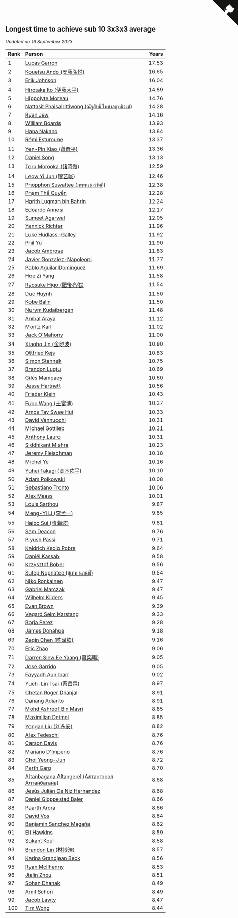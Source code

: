 ## Longest time to achieve sub 10 3x3x3 average

*Updated on 16 September 2023*

| Rank | Person | Years |
| :--- | :--- | ---: |
| 1 | [Lucas Garron](https://www.worldcubeassociation.org/persons/2006GARR01) | 17.53 |
| 2 | [Kouetsu Ando (安藤弘悦)](https://www.worldcubeassociation.org/persons/2006ANDO01) | 16.65 |
| 3 | [Erik Johnson](https://www.worldcubeassociation.org/persons/2007JOHN02) | 16.04 |
| 4 | [Hirotaka Ito (伊藤大平)](https://www.worldcubeassociation.org/persons/2008ITOH01) | 14.89 |
| 5 | [Hippolyte Moreau](https://www.worldcubeassociation.org/persons/2008MORE02) | 14.76 |
| 6 | [Nattasit Phaisalrittiwong (ณัฐสิทธิ์ ไพศาลฤทธิวงศ์)](https://www.worldcubeassociation.org/persons/2009PHAI01) | 14.28 |
| 7 | [Ryan Jew](https://www.worldcubeassociation.org/persons/2008JEWR01) | 14.16 |
| 8 | [William Boards](https://www.worldcubeassociation.org/persons/2009BOAR01) | 13.93 |
| 9 | [Hana Nakano](https://www.worldcubeassociation.org/persons/2009DAVI01) | 13.84 |
| 10 | [Rémi Esturoune](https://www.worldcubeassociation.org/persons/2010ESTU01) | 13.37 |
| 11 | [Yen-Pin Xiao (蕭彥平)](https://www.worldcubeassociation.org/persons/2010XIAO01) | 13.36 |
| 12 | [Daniel Song](https://www.worldcubeassociation.org/persons/2010SONG02) | 13.13 |
| 13 | [Toru Morooka (諸岡徹)](https://www.worldcubeassociation.org/persons/2010MORO01) | 12.59 |
| 14 | [Leow Yi Jun (廖艺畯)](https://www.worldcubeassociation.org/persons/2010JUNL02) | 12.46 |
| 15 | [Phopphon Suwattee (ภพพนธ์ สุวัตถี)](https://www.worldcubeassociation.org/persons/2010SUWA03) | 12.38 |
| 16 | [Phạm Thế Quyền](https://www.worldcubeassociation.org/persons/2010PHAM08) | 12.28 |
| 17 | [Harith Luqman bin Bahrin](https://www.worldcubeassociation.org/persons/2010BAHR02) | 12.24 |
| 18 | [Edoardo Annesi](https://www.worldcubeassociation.org/persons/2011ANNE01) | 12.17 |
| 19 | [Sumeet Agarwal](https://www.worldcubeassociation.org/persons/2011AGAR05) | 12.05 |
| 20 | [Yannick Richter](https://www.worldcubeassociation.org/persons/2010RICH04) | 11.96 |
| 21 | [Luke Hudlass-Galley](https://www.worldcubeassociation.org/persons/2010HUDL01) | 11.92 |
| 22 | [Phil Yu](https://www.worldcubeassociation.org/persons/2010YUPH01) | 11.90 |
| 23 | [Jacob Ambrose](https://www.worldcubeassociation.org/persons/2010AMBR01) | 11.83 |
| 24 | [Javier Gonzalez-Napoleoni](https://www.worldcubeassociation.org/persons/2011GONZ04) | 11.77 |
| 25 | [Pablo Aguilar Dominguez](https://www.worldcubeassociation.org/persons/2010AGUI04) | 11.69 |
| 26 | [Hoe Zi Yang](https://www.worldcubeassociation.org/persons/2012YANG01) | 11.58 |
| 27 | [Ryosuke Higo (肥後亮佑)](https://www.worldcubeassociation.org/persons/2006HIGO01) | 11.54 |
| 28 | [Duc Huynh](https://www.worldcubeassociation.org/persons/2010HUYN02) | 11.50 |
| 29 | [Kobe Balin](https://www.worldcubeassociation.org/persons/2012BALI01) | 11.50 |
| 30 | [Nurym Kudaibergen](https://www.worldcubeassociation.org/persons/2011KUDA01) | 11.48 |
| 31 | [Aníbal Araya](https://www.worldcubeassociation.org/persons/2011ARAY01) | 11.12 |
| 32 | [Moritz Karl](https://www.worldcubeassociation.org/persons/2008KARL02) | 11.02 |
| 33 | [Jack O'Mahony](https://www.worldcubeassociation.org/persons/2011OMAH01) | 11.00 |
| 34 | [Xiaobo Jin (金晓波)](https://www.worldcubeassociation.org/persons/2008JINX01) | 10.90 |
| 35 | [Ottfried Kejs](https://www.worldcubeassociation.org/persons/2012KEJS01) | 10.83 |
| 36 | [Simon Stannek](https://www.worldcubeassociation.org/persons/2012STAN04) | 10.75 |
| 37 | [Brandon Lugtu](https://www.worldcubeassociation.org/persons/2012LUGT01) | 10.69 |
| 38 | [Giles Mampaey](https://www.worldcubeassociation.org/persons/2012MAMP01) | 10.60 |
| 39 | [Jesse Hartnett](https://www.worldcubeassociation.org/persons/2012HART03) | 10.56 |
| 40 | [Frieder Klein](https://www.worldcubeassociation.org/persons/2013KLEI01) | 10.43 |
| 41 | [Fubo Wang (王富博)](https://www.worldcubeassociation.org/persons/2007FUBO01) | 10.37 |
| 42 | [Amos Tay Swee Hui](https://www.worldcubeassociation.org/persons/2009SWEE01) | 10.33 |
| 43 | [David Vannucchi](https://www.worldcubeassociation.org/persons/2012VANN01) | 10.31 |
| 44 | [Michael Gottlieb](https://www.worldcubeassociation.org/persons/2006GOTT01) | 10.31 |
| 45 | [Anthony Lauro](https://www.worldcubeassociation.org/persons/2012LAUR02) | 10.31 |
| 46 | [Siddhikant Mishra](https://www.worldcubeassociation.org/persons/2012MISH01) | 10.23 |
| 47 | [Jeremy Fleischman](https://www.worldcubeassociation.org/persons/2005FLEI01) | 10.18 |
| 48 | [Michel Ye](https://www.worldcubeassociation.org/persons/2012YEMI01) | 10.16 |
| 49 | [Yuhei Takagi (高木佑平)](https://www.worldcubeassociation.org/persons/2008TAKA01) | 10.10 |
| 50 | [Adam Polkowski](https://www.worldcubeassociation.org/persons/2007POLK01) | 10.08 |
| 51 | [Sebastiano Tronto](https://www.worldcubeassociation.org/persons/2011TRON02) | 10.06 |
| 52 | [Alex Maass](https://www.worldcubeassociation.org/persons/2011MAAS01) | 10.01 |
| 53 | [Louis Sarthou](https://www.worldcubeassociation.org/persons/2012SART01) | 9.87 |
| 54 | [Meng-Yi Li (李孟一)](https://www.worldcubeassociation.org/persons/2011LIME01) | 9.85 |
| 55 | [Haibo Sui (隋海波)](https://www.worldcubeassociation.org/persons/2011SUIH01) | 9.81 |
| 56 | [Sam Deacon](https://www.worldcubeassociation.org/persons/2013DEAC01) | 9.76 |
| 57 | [Piyush Passi](https://www.worldcubeassociation.org/persons/2013PASS01) | 9.71 |
| 58 | [Kaidrich Keolo Pobre](https://www.worldcubeassociation.org/persons/2013POBR01) | 9.64 |
| 59 | [Daniël Kassab](https://www.worldcubeassociation.org/persons/2012KASS01) | 9.58 |
| 60 | [Krzysztof Bober](https://www.worldcubeassociation.org/persons/2013BOBE01) | 9.56 |
| 61 | [Sutep Nopnatee (สุเทพ นภนที)](https://www.worldcubeassociation.org/persons/2010NOPN01) | 9.54 |
| 62 | [Niko Ronkainen](https://www.worldcubeassociation.org/persons/2010RONK01) | 9.47 |
| 63 | [Gabriel Marczak](https://www.worldcubeassociation.org/persons/2013MARC03) | 9.47 |
| 64 | [Wilhelm Kilders](https://www.worldcubeassociation.org/persons/2010KILD02) | 9.45 |
| 65 | [Evan Brown](https://www.worldcubeassociation.org/persons/2013BROW04) | 9.39 |
| 66 | [Vegard Seim Karstang](https://www.worldcubeassociation.org/persons/2009SEIM02) | 9.33 |
| 67 | [Borja Perez](https://www.worldcubeassociation.org/persons/2013PERE05) | 9.28 |
| 68 | [James Donahue](https://www.worldcubeassociation.org/persons/2010DONA01) | 9.18 |
| 69 | [Zeqin Chen (陈泽钦)](https://www.worldcubeassociation.org/persons/2010CHEN37) | 9.16 |
| 70 | [Eric Zhao](https://www.worldcubeassociation.org/persons/2010ZHAO19) | 9.06 |
| 71 | [Darren Siew Ee Yaang (蕭奕暘)](https://www.worldcubeassociation.org/persons/2009SIEW01) | 9.05 |
| 72 | [José Garrido](https://www.worldcubeassociation.org/persons/2009GARR01) | 9.05 |
| 73 | [Fayyadh Aunilbarr](https://www.worldcubeassociation.org/persons/2010AUNI01) | 9.02 |
| 74 | [Yueh-Lin Tsai (蔡岳霖)](https://www.worldcubeassociation.org/persons/2006TSAI03) | 8.97 |
| 75 | [Chetan Roger Dhanjal](https://www.worldcubeassociation.org/persons/2014DHAN01) | 8.91 |
| 76 | [Danang Adianto](https://www.worldcubeassociation.org/persons/2013DANA01) | 8.91 |
| 77 | [Mohd Ashroof Bin Masri](https://www.worldcubeassociation.org/persons/2009MASR01) | 8.85 |
| 78 | [Maximilian Deimel](https://www.worldcubeassociation.org/persons/2010DEIM01) | 8.85 |
| 79 | [Yongan Liu (刘永安)](https://www.worldcubeassociation.org/persons/2009LIUY08) | 8.82 |
| 80 | [Alex Tedeschi](https://www.worldcubeassociation.org/persons/2014TEDE01) | 8.76 |
| 81 | [Carson Davis](https://www.worldcubeassociation.org/persons/2014DAVI06) | 8.76 |
| 82 | [Mariano D'Imperio](https://www.worldcubeassociation.org/persons/2009DIMP01) | 8.76 |
| 83 | [Choi Yeong-Jun](https://www.worldcubeassociation.org/persons/2013YEON01) | 8.72 |
| 84 | [Parth Garg](https://www.worldcubeassociation.org/persons/2014GARG01) | 8.70 |
| 85 | [Altanbagana Altangerel (Алтангэрэл Алтанбагана)](https://www.worldcubeassociation.org/persons/2013ALTA01) | 8.68 |
| 86 | [Jesús Julián De Niz Hernandez](https://www.worldcubeassociation.org/persons/2014HERN12) | 8.68 |
| 87 | [Daniel Gloppestad Bajer](https://www.worldcubeassociation.org/persons/2009GLOP01) | 8.66 |
| 88 | [Paarth Arora](https://www.worldcubeassociation.org/persons/2014AROR06) | 8.66 |
| 89 | [David Vos](https://www.worldcubeassociation.org/persons/2008VOSD01) | 8.64 |
| 90 | [Benjamin Sanchez Magaña](https://www.worldcubeassociation.org/persons/2014MAGA02) | 8.62 |
| 91 | [Eli Hawkins](https://www.worldcubeassociation.org/persons/2014HAWK01) | 8.59 |
| 92 | [Sukant Koul](https://www.worldcubeassociation.org/persons/2014KOUL01) | 8.58 |
| 93 | [Brandon Lin (林博浩)](https://www.worldcubeassociation.org/persons/2011LINB01) | 8.57 |
| 94 | [Karina Grandjean Beck](https://www.worldcubeassociation.org/persons/2010BECK01) | 8.56 |
| 95 | [Ryan McIlhenny](https://www.worldcubeassociation.org/persons/2010MCIL02) | 8.53 |
| 96 | [Jialin Zhou](https://www.worldcubeassociation.org/persons/2013ZHOU19) | 8.51 |
| 97 | [Sohan Dhanak](https://www.worldcubeassociation.org/persons/2014DHAN03) | 8.49 |
| 98 | [Amit Schori](https://www.worldcubeassociation.org/persons/2014SCHO03) | 8.49 |
| 99 | [Jacob Lawty](https://www.worldcubeassociation.org/persons/2015LAWT01) | 8.47 |
| 100 | [Tim Wong](https://www.worldcubeassociation.org/persons/2007WONG02) | 8.44 |


<a href="https://github.com/JustinTimeCuber/wca_statistics" class="github-corner" aria-label="View source on Github"><svg width="80" height="80" viewBox="0 0 250 250" style="fill:#151513; color:#fff; position: absolute; top: 0; border: 0; right: 0;" aria-hidden="true"><path d="M0,0 L115,115 L130,115 L142,142 L250,250 L250,0 Z"></path><path d="M128.3,109.0 C113.8,99.7 119.0,89.6 119.0,89.6 C122.0,82.7 120.5,78.6 120.5,78.6 C119.2,72.0 123.4,76.3 123.4,76.3 C127.3,80.9 125.5,87.3 125.5,87.3 C122.9,97.6 130.6,101.9 134.4,103.2" fill="currentColor" style="transform-origin: 130px 106px;" class="octo-arm"></path><path d="M115.0,115.0 C114.9,115.1 118.7,116.5 119.8,115.4 L133.7,101.6 C136.9,99.2 139.9,98.4 142.2,98.6 C133.8,88.0 127.5,74.4 143.8,58.0 C148.5,53.4 154.0,51.2 159.7,51.0 C160.3,49.4 163.2,43.6 171.4,40.1 C171.4,40.1 176.1,42.5 178.8,56.2 C183.1,58.6 187.2,61.8 190.9,65.4 C194.5,69.0 197.7,73.2 200.1,77.6 C213.8,80.2 216.3,84.9 216.3,84.9 C212.7,93.1 206.9,96.0 205.4,96.6 C205.1,102.4 203.0,107.8 198.3,112.5 C181.9,128.9 168.3,122.5 157.7,114.1 C157.9,116.9 156.7,120.9 152.7,124.9 L141.0,136.5 C139.8,137.7 141.6,141.9 141.8,141.8 Z" fill="currentColor" class="octo-body"></path></svg></a><style>.github-corner:hover .octo-arm{animation:octocat-wave 560ms ease-in-out}@keyframes octocat-wave{0%,100%{transform:rotate(0)}20%,60%{transform:rotate(-25deg)}40%,80%{transform:rotate(10deg)}}@media (max-width:500px){.github-corner:hover .octo-arm{animation:none}.github-corner .octo-arm{animation:octocat-wave 560ms ease-in-out}}</style>
